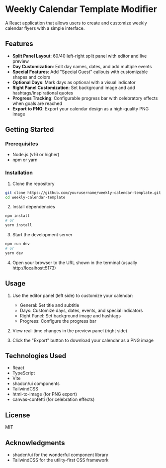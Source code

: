 # Weekly Calendar Template Modifier

A React application that allows users to create and customize weekly calendar flyers with a simple interface.

## Features

- **Split Panel Layout**: 60/40 left-right split panel with editor and live preview
- **Day Customization**: Edit day names, dates, and add multiple events
- **Special Features**: Add "Special Guest" callouts with customizable shapes and colors
- **Optional Days**: Mark days as optional with a visual indicator
- **Right Panel Customization**: Set background image and add hashtags/inspirational quotes
- **Progress Tracking**: Configurable progress bar with celebratory effects when goals are reached
- **Export to PNG**: Export your calendar design as a high-quality PNG image

## Getting Started

### Prerequisites

- Node.js (v16 or higher)
- npm or yarn

### Installation

1. Clone the repository

```bash
git clone https://github.com/yourusername/weekly-calendar-template.git
cd weekly-calendar-template
```

2. Install dependencies

```bash
npm install
# or
yarn install
```

3. Start the development server

```bash
npm run dev
# or
yarn dev
```

4. Open your browser to the URL shown in the terminal (usually http://localhost:5173)

## Usage

1. Use the editor panel (left side) to customize your calendar:

   - General: Set title and subtitle
   - Days: Customize days, dates, events, and special indicators
   - Right Panel: Set background image and hashtags
   - Progress: Configure the progress bar

2. View real-time changes in the preview panel (right side)

3. Click the "Export" button to download your calendar as a PNG image

## Technologies Used

- React
- TypeScript
- Vite
- shadcn/ui components
- TailwindCSS
- html-to-image (for PNG export)
- canvas-confetti (for celebration effects)

## License

MIT

## Acknowledgments

- shadcn/ui for the wonderful component library
- TailwindCSS for the utility-first CSS framework
